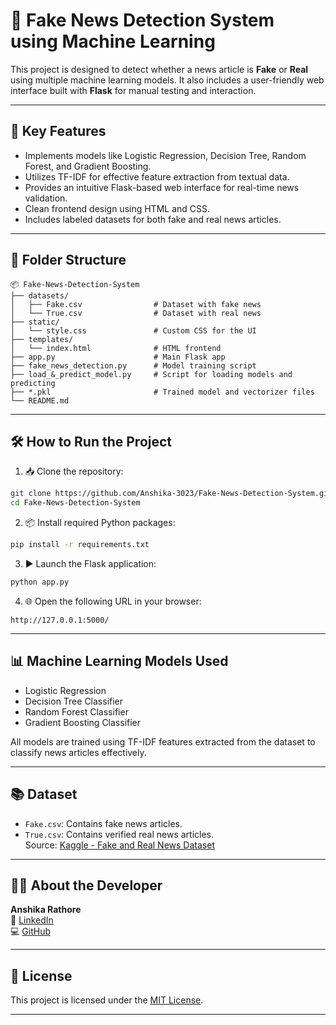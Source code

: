 # 📰 Fake News Detection System using Machine Learning

This project is designed to detect whether a news article is **Fake** or **Real** using multiple machine learning models. It also includes a user-friendly web interface built with **Flask** for manual testing and interaction.

---

## 🚀 Key Features

- Implements models like Logistic Regression, Decision Tree, Random Forest, and Gradient Boosting.
- Utilizes TF-IDF for effective feature extraction from textual data.
- Provides an intuitive Flask-based web interface for real-time news validation.
- Clean frontend design using HTML and CSS.
- Includes labeled datasets for both fake and real news articles.

---

## 📁 Folder Structure

```
📦 Fake-News-Detection-System
├── datasets/
│   ├── Fake.csv                # Dataset with fake news
│   └── True.csv                # Dataset with real news
├── static/
│   └── style.css               # Custom CSS for the UI
├── templates/
│   └── index.html              # HTML frontend
├── app.py                      # Main Flask app
├── fake_news_detection.py      # Model training script
├── load_&_predict_model.py     # Script for loading models and predicting
├── *.pkl                       # Trained model and vectorizer files
└── README.md
```

---

## 🛠 How to Run the Project

1. 📥 Clone the repository:
```bash
git clone https://github.com/Anshika-3023/Fake-News-Detection-System.git
cd Fake-News-Detection-System
```

2. 📦 Install required Python packages:
```bash
pip install -r requirements.txt
```

3. ▶️ Launch the Flask application:
```bash
python app.py
```

4. 🌐 Open the following URL in your browser:
```
http://127.0.0.1:5000/
```

---

## 📊 Machine Learning Models Used

- Logistic Regression
- Decision Tree Classifier
- Random Forest Classifier
- Gradient Boosting Classifier

All models are trained using TF-IDF features extracted from the dataset to classify news articles effectively.

---

## 📚 Dataset

- `Fake.csv`: Contains fake news articles.
- `True.csv`: Contains verified real news articles.  
Source: [Kaggle - Fake and Real News Dataset](https://www.kaggle.com/clmentbisaillon/fake-and-real-news-dataset)

---

## 👩‍💻 About the Developer

**Anshika Rathore**  
🔗 [LinkedIn](https://www.linkedin.com/in/anshika-rathore-263358263)  
💻 [GitHub](https://github.com/Anshika-3023)

---

## 📝 License

This project is licensed under the [MIT License](LICENSE).

---
